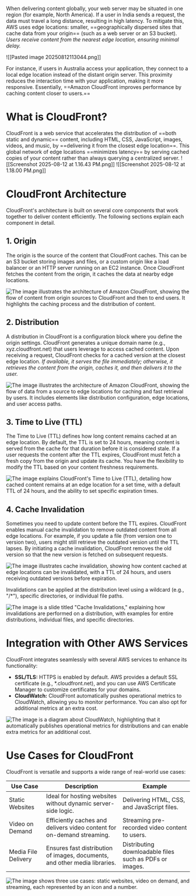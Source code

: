 When delivering content globally, your web server may be situated in one region (for example, North America). If a user in India sends a request, the data must travel a long distance, resulting in high latency. To mitigate this, AWS uses edge locations: smaller, ==geographically dispersed sites that cache data from your origin== (such as a web server or an S3 bucket). _Users receive content from the nearest edge location, ensuring minimal delay._

![[Pasted image 20250812113044.png]]

For instance, if users in Australia access your application, they connect to a local edge location instead of the distant origin server. This proximity reduces the interaction time with your application, making it more responsive. Essentially, ==Amazon CloudFront improves performance by caching content closer to users.==

# What is CloudFront?

CloudFront is a web service that accelerates the distribution of ==both static and dynamic== content, including HTML, CSS, JavaScript, images, videos, and music, by ==delivering it from the closest edge location==. This global network of edge locations ==minimizes latency== by serving cached copies of your content rather than always querying a centralized server. 
![[Screenshot 2025-08-12 at 1.16.43 PM.png]]
![[Screenshot 2025-08-12 at 1.18.00 PM.png]]

# CloudFront Architecture

CloudFront's architecture is built on several core components that work together to deliver content efficiently. The following sections explain each component in detail.

## 1. Origin

The origin is the source of the content that CloudFront caches. This can be an S3 bucket storing images and files, or a custom origin like a load balancer or an HTTP server running on an EC2 instance. Once CloudFront fetches the content from the origin, it caches the data at nearby edge locations.

![The image illustrates the architecture of Amazon CloudFront, showing the flow of content from origin sources to CloudFront and then to end users. It highlights the caching process and the distribution of content.](https://kodekloud.com/kk-media/image/upload/v1752865490/notes-assets/images/AWS-Solutions-Architect-Associate-Certification-CloudFront/amazon-cloudfront-architecture-diagram.jpg)

## 2. Distribution

A distribution in CloudFront is a configuration block where you define the origin settings. CloudFront generates a unique domain name (e.g., xyz.cloudfront.net) that users leverage to access cached content. Upon receiving a request, CloudFront checks for a cached version at the closest edge location. _If available, it serves the file immediately; otherwise, it retrieves the content from the origin, caches it, and then delivers it to the user._

![The image illustrates the architecture of Amazon CloudFront, showing the flow of data from a source to edge locations for caching and fast retrieval by users. It includes elements like distribution configuration, edge locations, and user access paths.](https://kodekloud.com/kk-media/image/upload/v1752865492/notes-assets/images/AWS-Solutions-Architect-Associate-Certification-CloudFront/amazon-cloudfront-architecture-diagram-2.jpg)

## 3. Time to Live (TTL)

The Time to Live (TTL) defines how long content remains cached at an edge location. By default, the TTL is set to 24 hours, meaning content is served from the cache for that duration before it is considered stale. If a user requests the content after the TTL expires, CloudFront must fetch a fresh copy from the origin and update its cache. You have the flexibility to modify the TTL based on your content freshness requirements.

![The image explains CloudFront's Time to Live (TTL), detailing how cached content remains at an edge location for a set time, with a default TTL of 24 hours, and the ability to set specific expiration times.](https://kodekloud.com/kk-media/image/upload/v1752865493/notes-assets/images/AWS-Solutions-Architect-Associate-Certification-CloudFront/cloudfront-ttl-cached-content-explanation.jpg)

## 4. Cache Invalidation

Sometimes you need to update content before the TTL expires. CloudFront enables manual cache invalidation to remove outdated content from all edge locations. For example, if you update a file (from version one to version two), users might still retrieve the outdated version until the TTL lapses. By initiating a cache invalidation, CloudFront removes the old version so that the new version is fetched on subsequent requests.

![The image illustrates cache invalidation, showing how content cached at edge locations can be invalidated, with a TTL of 24 hours, and users receiving outdated versions before expiration.](https://kodekloud.com/kk-media/image/upload/v1752865494/notes-assets/images/AWS-Solutions-Architect-Associate-Certification-CloudFront/cache-invalidation-edge-locations-ttl.jpg)

Invalidations can be applied at the distribution level using a wildcard (e.g., "/*"), specific directories, or individual file paths.

![The image is a slide titled "Cache Invalidations," explaining how invalidations are performed on a distribution, with examples for entire distributions, individual files, and specific directories.](https://kodekloud.com/kk-media/image/upload/v1752865495/notes-assets/images/AWS-Solutions-Architect-Associate-Certification-CloudFront/cache-invalidations-distribution-examples.jpg)

# Integration with Other AWS Services

CloudFront integrates seamlessly with several AWS services to enhance its functionality:

- **SSL/TLS:** HTTPS is enabled by default. AWS provides a default SSL certificate (e.g., *.cloudfront.net), and you can use AWS Certificate Manager to customize certificates for your domains.
- **CloudWatch:** CloudFront automatically pushes operational metrics to CloudWatch, allowing you to monitor performance. You can also opt for additional metrics at an extra cost.

![The image is a diagram about CloudWatch, highlighting that it automatically publishes operational metrics for distributions and can enable extra metrics for an additional cost.](https://kodekloud.com/kk-media/image/upload/v1752865497/notes-assets/images/AWS-Solutions-Architect-Associate-Certification-CloudFront/cloudwatch-operational-metrics-diagram.jpg)

# Use Cases for CloudFront

CloudFront is versatile and supports a wide range of real-world use cases:

|Use Case|Description|Example|
|---|---|---|
|Static Websites|Ideal for hosting websites without dynamic server-side logic.|Delivering HTML, CSS, and JavaScript files.|
|Video on Demand|Efficiently caches and delivers video content for on-demand streaming.|Streaming pre-recorded video content to users.|
|Media File Delivery|Ensures fast distribution of images, documents, and other media libraries.|Distributing downloadable files such as PDFs or images.|

![The image shows three use cases: static websites, video on demand, and streaming, each represented by an icon and a number.](https://kodekloud.com/kk-media/image/upload/v1752865498/notes-assets/images/AWS-Solutions-Architect-Associate-Certification-CloudFront/use-cases-static-video-streaming.jpg)
